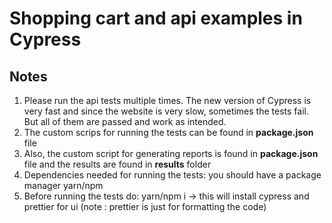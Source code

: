# Shopping cart and api examples in Cypress

## Notes

1. Please run the api tests multiple times. The new version of Cypress is very fast and since the website is very slow, sometimes the tests fail. But all of them are passed and work as intended.
2. The custom scrips for running the tests can be found in **package.json** file
3. Also, the custom script for generating reports is found in **package.json** file and the results are found in **results** folder
4. Dependencies needed for running the tests: you should have a package manager yarn/npm
5. Before running the tests do: yarn/npm i -> this will install cypress and prettier for ui (note : prettier is just for formatting the code)
